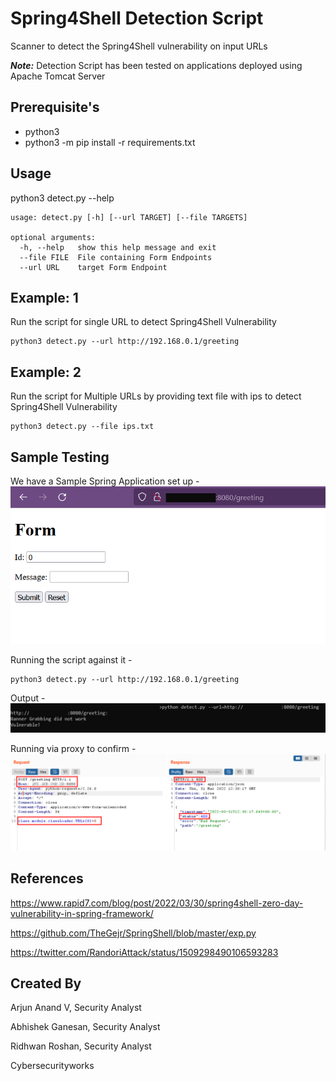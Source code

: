 # Spring4Shell Detection Script
Scanner to detect the Spring4Shell vulnerability on input URLs

***Note:*** Detection Script has been tested on applications deployed using Apache Tomcat Server

## Prerequisite's
- python3
- python3 -m pip install -r requirements.txt

## Usage
python3 detect.py --help

```
usage: detect.py [-h] [--url TARGET] [--file TARGETS]

optional arguments:
  -h, --help   show this help message and exit
  --file FILE  File containing Form Endpoints
  --url URL    target Form Endpoint
```

## Example: 1
Run the script for single URL to detect Spring4Shell Vulnerability
```
python3 detect.py --url http://192.168.0.1/greeting
```

## Example: 2
Run the script for Multiple URLs by providing text file with ips to detect Spring4Shell Vulnerability
```
python3 detect.py --file ips.txt
```

## Sample Testing
We have a Sample Spring Application set up -
![](images/ex1.png)

Running the script against it -
```
python3 detect.py --url http://192.168.0.1/greeting
```
Output -
![](images/ex3.png)

Running via proxy to confirm -
![](images/ex2.png)

## References

https://www.rapid7.com/blog/post/2022/03/30/spring4shell-zero-day-vulnerability-in-spring-framework/

https://github.com/TheGejr/SpringShell/blob/master/exp.py

https://twitter.com/RandoriAttack/status/1509298490106593283

## Created By

Arjun Anand V, Security Analyst

Abhishek Ganesan, Security Analyst

Ridhwan Roshan, Security Analyst

Cybersecurityworks
